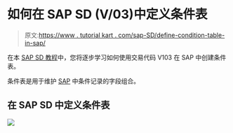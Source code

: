 # 如何在 SAP SD (V/03)中定义条件表

> 原文:[https://www . tutorial kart . com/sap-SD/define-condition-table-in-sap/](https://www.tutorialkart.com/sap-sd/define-condition-table-in-sap/)

在本 [SAP SD 教程](https://www.tutorialkart.com/sap-sd/sap-sd-training-tutorial/)中，您将逐步学习如何使用交易代码 V103 在 SAP 中创建条件表。

条件表是用于维护 [SAP](https://www.tutorialkart.com/sap/what-is-sap-definition-of-erp-sap-systems/) 中条件记录的字段组合。

## 在 SAP SD 中定义条件表

[![](../Images/925da31b32d6bc3827932f6c8afb11bb.png)](https://www.tutorialkart.com/)